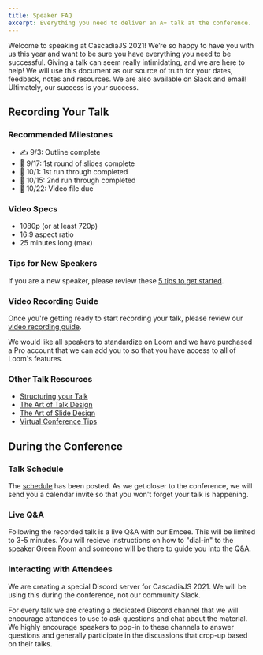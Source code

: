 ```yaml
---
title: Speaker FAQ
excerpt: Everything you need to deliver an A+ talk at the conference.
---
```

Welcome to speaking at CascadiaJS 2021! We’re so happy to have you with us this year and want to be sure you have everything you need to be successful. Giving a talk can seem really intimidating, and we are here to help! We will use this document as our source of truth for your dates, feedback, notes and resources. We are also available on Slack and email! Ultimately, our success is your success. 

## Recording Your Talk
### Recommended Milestones

- ✍️ 9/3: Outline complete
- 🐣 9/17: 1st round of slides complete
- 📣 10/1: 1st run through completed
- 👟 10/15: 2nd run through completed
- 🥳 10/22: Video file due

### Video Specs

- 1080p (or at least 720p)
- 16:9 aspect ratio
- 25 minutes long (max)

### Tips for New Speakers

If you are a new speaker, please review these [5 tips to get started](/resources/new-speakers). 

### Video Recording Guide

Once you're getting ready to start recording your talk, please review our [video recording guide](/resources/recording-talks). 

We would like all speakers to standardize on Loom and we have purchased a Pro account that we can add you to so that you have access to all of Loom's features.

### Other Talk Resources

- <a target="_blank" href="https://visme.co/blog/presentation-structure/">Structuring your Talk</a>
- <a target="_blank" href="https://speakerdeck.com/mseckington/the-art-of-talk-design">The Art of Talk Design</a>
- <a target="_blank" href="https://speakerdeck.com/mseckington/the-art-of-slide-design">The Art of Slide Design</a>
- <a target="_blank" href="https://medium.com/shiftconf/how-to-prep-for-speaking-at-a-virtual-conference-2bb4ecfc0d30">Virtual Conference Tips</a>

## During the Conference

### Talk Schedule

The [schedule](/schedule) has been posted. As we get closer to the conference, we will send you a calendar invite so that you won't forget your talk is happening.
### Live Q&A

Following the recorded talk is a live Q&A with our Emcee. This will be limited to 3-5 minutes. You will recieve instructions on how to "dial-in" to the speaker Green Room and someone will be there to guide you into the Q&A.

### Interacting with Attendees

We are creating a special Discord server for CascadiaJS 2021. We will be using this during the conference, not our community Slack.

For every talk we are creating a dedicated Discord channel that we will encourage attendees to use to ask questions and chat about the material. We highly encourage speakers to pop-in to these channels to answer questions and generally participate in the discussions that crop-up based on their talks.

